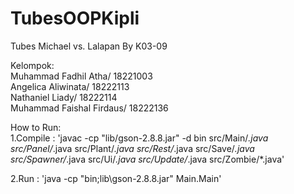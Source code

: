 # TubesOOPKipli
Tubes Michael vs. Lalapan
By K03-09

Kelompok:   
Muhammad Fadhil Atha/ 18221003   
Angelica Aliwinata/ 18222113   
Nathaniel Liady/ 18222114   
Muhammad Faishal Firdaus/ 18222136   

How to Run:   
1.Compile : 'javac -cp "lib/gson-2.8.8.jar" -d bin src/Main/*.java src/Panel/*.java src/Plant/*.java src/Rest/*.java src/Save/*.java src/Spawner/*.java src/Ui/*.java src/Update/*.java src/Zombie/*.java'   

2.Run : 'java -cp "bin;lib\gson-2.8.8.jar" Main.Main'
